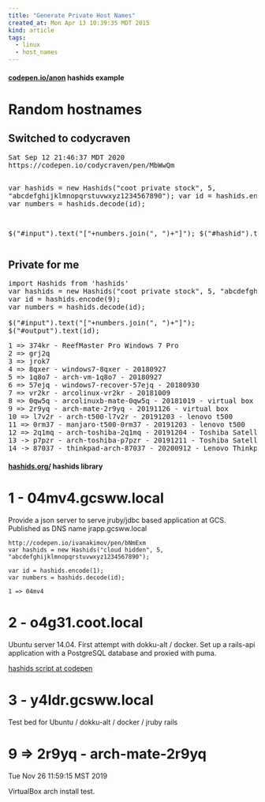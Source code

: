 ```yaml
---
title: "Generate Private Host Names"
created_at: Mon Apr 13 10:39:35 MDT 2015
kind: article
tags:
  - linux
  - host_names
---
```


<h4>
  <a href="https://codepen.io/anon/pen/vqGmBX" target="_blank">codepen.io/anon</a>
  hashids example
</h4>

<h1>Random hostnames</h1>

<h2>Switched to codycraven</h2>
<pre>
Sat Sep 12 21:46:37 MDT 2020
https://codepen.io/codycraven/pen/MbWwQm

var hashids = new Hashids("coot private stock", 5, "abcdefghijklmnopqrstuvwxyz1234567890");
var id = hashids.encode(14);
var numbers = hashids.decode(id);

$("#input").text("["+numbers.join(", ")+"]");
$("#hashid").text(id);
</pre>

<h2>Private for me</h2>

<pre>
import Hashids from 'hashids'
var hashids = new Hashids("coot private stock", 5, "abcdefghijklmnopqrstuvwxyz1234567890");
var id = hashids.encode(9);
var numbers = hashids.decode(id);

$("#input").text("["+numbers.join(", ")+"]");
$("#output").text(id);
</pre>

<pre>
1 => 374kr - ReefMaster Pro Windows 7 Pro
2 => grj2q
3 => jrok7
4 => 8qxer - windows7-8qxer - 20180927
5 => 1q8o7 - arch-vm-1q8o7 - 20180927
6 => 57ejq - windows7-recover-57ejq - 20180930
7 => vr2kr - arcolinux-vr2kr - 20181009
8 => 0qw5q - arcolinuxb-mate-0qw5q - 20181019 - virtual box
9 => 2r9yq - arch-mate-2r9yq - 20191126 - virtual box
10 => l7v2r - arch-t500-l7v2r - 20191203 - lenovo t500
11 => 0rm37 - manjaro-t500-0rm37 - 20191203 - lenovo t500
12 => 2q1mq - arch-toshiba-2q1mq - 20191204 - Toshiba Satellite
13 -> p7pzr - arch-toshiba-p7pzr - 20191211 - Toshiba Satellist arch linux systemd-networkd dhcpcd wpa_supplicant
14 -> 87037 - thinkpad-arch-87037 - 20200912 - Lenovo Thinkpad T500
</pre>

<h4>
  <a href="http://hashids.org/" target="_blank">hashids.org/</a>
  hashids library
</h4>

# 1 - 04mv4.gcsww.local

Provide a json server
to serve jruby/jdbc based application
at GCS.
Published as DNS name jrapp.gcsww.local

~~~~~~~~~~~~~~
http://codepen.io/ivanakimov/pen/bNmExm
var hashids = new Hashids("cloud hidden", 5, "abcdefghijklmnopqrstuvwxyz1234567890");

var id = hashids.encode(1);
var numbers = hashids.decode(id);

1 => 04mv4
~~~~~~~~~~~~~~

# 2 - o4g31.coot.local

Ubuntu server 14.04.
First attempt with dokku-alt / docker.
Set up a rails-api application
with a PostgreSQL database
and proxied with puma.

[hashids script at codepen](http://codepen.io/ivanakimov/pen/bNmExm)

# 3 - y4ldr.gcsww.local

Test bed for
Ubuntu / dokku-alt / docker / jruby rails


<h1>9 => 2r9yq - arch-mate-2r9yq</h1>

Tue Nov 26 11:59:15 MST 2019

VirtualBox arch install test.

<!--
html boilerplate fragments
<a href="" target="_blank"></a>
<a name=""></a>
<img src="" width="400px">
<ul>
  <li></li>
  <li><a href="" target="_blank"></a></li>
</ul>
<pre>
</pre>
<p style="margin-bottom: 2em;"></p>
<hr style="border: 0; height: 3px; background: #333; background-image: linear-gradient(to right, #ccc, #333, #ccc);">
<pre><code>
</code></pre>
<math xmlns='http://www.w3.org/1998/Math/MathML' display='block'>
</math>
:-->
